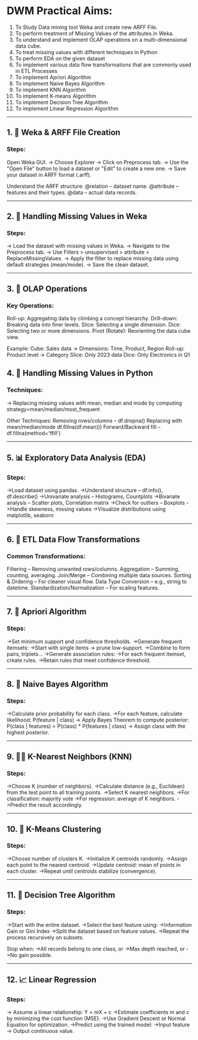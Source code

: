 # DWM Practical Aims:
1. To Study Data mining tool Weka and create new ARFF File.
2. To perform treatment of Missing Values of the attributes in Weka.
3. To understand and implement OLAP operations on a multi-dimensional data cube.
4. To treat missing values with different techniques in Python
5. To perform EDA on the given dataset
6. To implement various data flow transformations that are commonly used in ETL Processes
7. To implement Apriori Algorithm
8. To implement Naive Bayes Algorithm
9. To implement KNN Algorithm
10. To implement K-means Algorithm
11. To implement Decision Tree Algorithm
12. To implement Linear Regression Algorithm
---
## 1. 📁 Weka & ARFF File Creation
### Steps:
Open Weka GUI.
-> Choose Explorer → Click on Preprocess tab.
-> Use the "Open File" button to load a dataset or "Edit" to create a new one.
-> Save your dataset in ARFF format (.arff).

Understand the ARFF structure:
@relation – dataset name.
@attribute – features and their types.
@data – actual data records.

---

## 2. 🧩 Handling Missing Values in Weka
### Steps:
-> Load the dataset with missing values in Weka.
-> Navigate to the Preprocess tab.
-> Use Filters > unsupervised > attribute > ReplaceMissingValues.
-> Apply the filter to replace missing data using default strategies (mean/mode).
-> Save the clean dataset.

---

## 3. 🧊 OLAP Operations
### Key Operations:
Roll-up: Aggregating data by climbing a concept hierarchy.
Drill-down: Breaking data into finer levels.
Slice: Selecting a single dimension.
Dice: Selecting two or more dimensions.
Pivot (Rotate): Reorienting the data cube view.

Example:
Cube: Sales data → Dimensions: Time, Product, Region
Roll-up: Product level → Category
Slice: Only 2023 data
Dice: Only Electronics in Q1

## 4. 🧼 Handling Missing Values in Python
### Techniques:
-> Replacing missing values with mean, median and mode by computing strategy=mean/median/most_frequent

Other Techniques: 
Removing rows/columns – df.dropna()
Replacing with mean/median/mode
df.fillna(df.mean())
Forward/Backward fill – df.fillna(method='ffill')

---

## 5. 📊 Exploratory Data Analysis (EDA)
### Steps:

->Load dataset using pandas.
->Understand structure – df.info(), df.describe()
->Univariate analysis – Histograms, Countplots
->Bivariate analysis – Scatter plots, Correlation matrix
->Check for outliers – Boxplots
->Handle skewness, missing values
->Visualize distributions using matplotlib, seaborn

---
## 6. 🔄 ETL Data Flow Transformations
### Common Transformations:
Filtering – Removing unwanted rows/columns.
Aggregation – Summing, counting, averaging.
Join/Merge – Combining multiple data sources.
Sorting & Ordering – For cleaner visual flow.
Data Type Conversion – e.g., string to datetime.
Standardization/Normalization – For scaling features.

---
## 7. 🛒 Apriori Algorithm
### Steps:
->Set minimum support and confidence thresholds.
->Generate frequent itemsets:
->Start with single items → prune low-support.
->Combine to form pairs, triplets...
->Generate association rules:
->For each frequent itemset, create rules.
->Retain rules that meet confidence threshold.

---
## 8. 🎯 Naive Bayes Algorithm
### Steps:
->Calculate prior probability for each class.
->For each feature, calculate likelihood: P(feature | class)
-> Apply Bayes Theorem to compute posterior: P(class | features) ∝ P(class) * P(features | class)
-> Assign class with the highest posterior.

---
## 9. 🧍‍♂️ K-Nearest Neighbors (KNN)
### Steps:
->Choose K (number of neighbors).
->Calculate distance (e.g., Euclidean) from the test point to all training points.
->Select K nearest neighbors.
->For classification: majority vote
->For regression: average of K neighbors.
->Predict the result accordingly.

---
## 10. 🔵 K-Means Clustering
### Steps:
->Choose number of clusters K.
->Initialize K centroids randomly.
->Assign each point to the nearest centroid.
->Update centroid: mean of points in each cluster.
->Repeat until centroids stabilize (convergence).

---
## 11. 🌳 Decision Tree Algorithm
### Steps:
->Start with the entire dataset.
->Select the best feature using:
->Information Gain or Gini Index
->Split the dataset based on feature values.
->Repeat the process recursively on subsets.

Stop when:
->All records belong to one class, or
->Max depth reached, or
->No gain possible.

---
## 12. 📈 Linear Regression
### Steps:
-> Assume a linear relationship: Y = mX + c
->Estimate coefficients m and c by minimizing the cost function (MSE).
->Use Gradient Descent or Normal Equation for optimization.
->Predict using the trained model:
->Input feature → Output continuous value.
